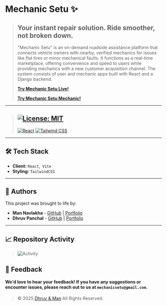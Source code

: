 # Mechanic Setu ✨



> ## Your instant repair solution. Ride smoother, not broken down. 
> "Mechanic Setu" is an on-demand roadside assistance platform that connects vehicle owners with nearby, verified mechanics for issues like flat tires or minor mechanical faults. It functions as a real-time marketplace, offering convenience and speed to users while providing mechanics with a new customer acquisition channel. The system consists of user and mechanic apps built with React and a Django backend.
> 
> **[Try Mechanic Setu Live\!](https://mechanicsetu.netlify.app/)**
>
> **[Try Mechanic Setu Mechanic\!](https://mechanic-setu.netlify.app/)**


 
 ----
> [![License: MIT](https://img.shields.io/badge/License-MIT-yellow.svg)](https://opensource.org/licenses/MIT)
> ---
> [![React](https://img.shields.io/badge/React-20232A?style=for-the-badge&logo=react&logoColor=61DAFB)](https://reactjs.org/)
> [![Tailwind CSS](https://img.shields.io/badge/Tailwind_CSS-38B2AC?style=for-the-badge&logo=tailwind-css&logoColor=white)](https://tailwindcss.com/)

-----

## 🛠️ Tech Stack

  - **Client:** `React`,` Vite`
  - **Styling:** `TailwindCSS`

-----

## 👥 Authors

This project was brought to life by:

  - **Man Navlakha** - [GitHub](https://github.com/man-navlakha) | [Portfolio](https://man-navlakha.netlify.app/)
  - **Dhruv Panchal** - [GitHub](https://github.com/Dhruv9512) | [Portfolio](https://dhruv-portfolio-y8kt.onrender.com)

----

## 📈 Repository Activity

> ![Activity](https://repobeats.axiom.co/api/embed/de4cf7816ee7077e7d887c620d88314ac5663b66.svg "Repobeats analytics image")


## 💬 Feedback

#### We'd love to hear your feedback\! If you have any suggestions or encounter issues, please reach out to us at `mechanicsetu@gmail.com`.

> © 2025 [Dhruv & Man](https://mechanicsetu.netlify.app/) All Rights Reserved.

